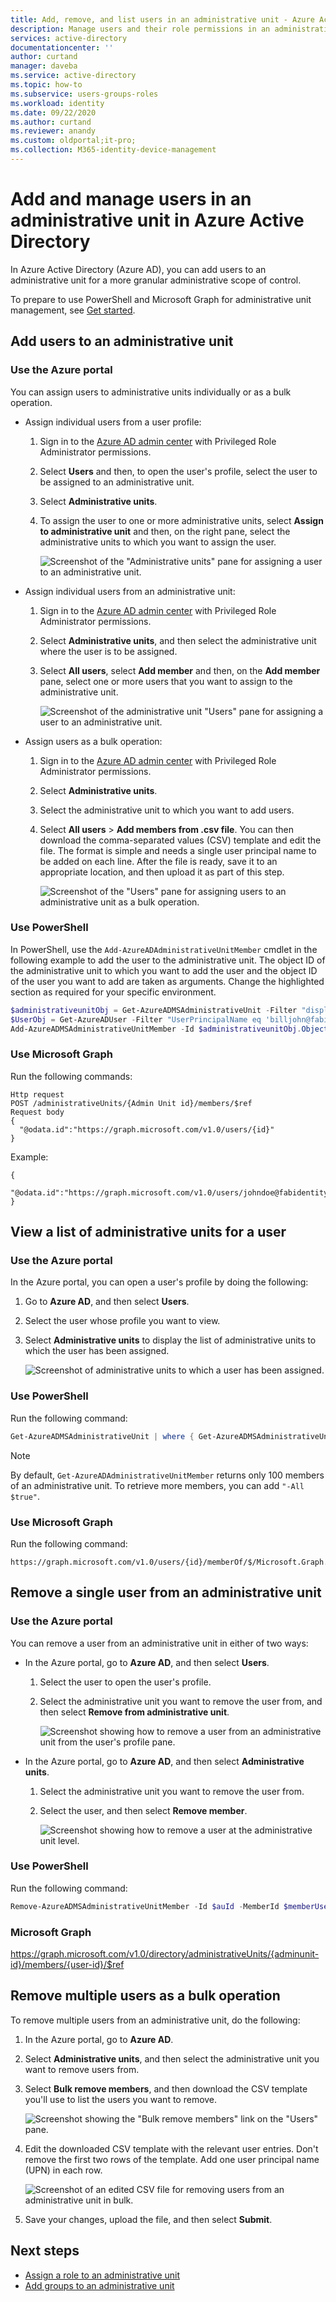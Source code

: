 ```yaml
---
title: Add, remove, and list users in an administrative unit - Azure Active Directory | Microsoft Docs
description: Manage users and their role permissions in an administrative unit in Azure Active Directory
services: active-directory
documentationcenter: ''
author: curtand
manager: daveba
ms.service: active-directory
ms.topic: how-to
ms.subservice: users-groups-roles
ms.workload: identity
ms.date: 09/22/2020
ms.author: curtand
ms.reviewer: anandy
ms.custom: oldportal;it-pro;
ms.collection: M365-identity-device-management
---
```


# Add and manage users in an administrative unit in Azure Active Directory

In Azure Active Directory (Azure AD), you can add users to an administrative unit for a more granular administrative scope of control.

To prepare to use PowerShell and Microsoft Graph for administrative unit management, see [Get started](admin-units-manage.md#get-started).

## Add users to an administrative unit

### Use the Azure portal

You can assign users to administrative units individually or as a bulk operation.

- Assign individual users from a user profile:

   1. Sign in to the [Azure AD admin center](https://portal.azure.com) with Privileged Role Administrator permissions.

   1. Select **Users** and then, to open the user's profile, select the user to be assigned to an administrative unit.
   
   1. Select **Administrative units**. 
   
   1. To assign the user to one or more administrative units, select **Assign to administrative unit** and then, on the right pane, select the administrative units to which you want to assign the user.

       ![Screenshot of the "Administrative units" pane for assigning a user to an administrative unit.](./media/admin-units-add-manage-users/assign-users-individually.png)

- Assign individual users from an administrative unit:

   1. Sign in to the [Azure AD admin center](https://portal.azure.com) with Privileged Role Administrator permissions.
   1. Select **Administrative units**, and then select the administrative unit where the user is to be assigned.
   1. Select **All users**, select **Add member** and then, on the **Add member** pane, select one or more users that you want to assign to the administrative unit.

        ![Screenshot of the administrative unit "Users" pane for assigning a user to an administrative unit.](./media/admin-units-add-manage-users/assign-to-admin-unit.png)

- Assign users as a bulk operation:

   1. Sign in to the [Azure AD admin center](https://portal.azure.com) with Privileged Role Administrator permissions.

   1. Select **Administrative units**.

   1. Select the administrative unit to which you want to add users.

   1. Select **All users** > **Add members from .csv file**. You can then download the comma-separated values (CSV) template and edit the file. The format is simple and needs a single user principal name to be added on each line. After the file is ready, save it to an appropriate location, and then upload it as part of this step.

      ![Screenshot of the "Users" pane for assigning users to an administrative unit as a bulk operation.](./media/admin-units-add-manage-users/bulk-assign-to-admin-unit.png)

### Use PowerShell

In PowerShell, use the `Add-AzureADAdministrativeUnitMember` cmdlet in the following example to add the user to the administrative unit. The object ID of the administrative unit to which you want to add the user and the object ID of the user you want to add are taken as arguments. Change the highlighted section as required for your specific environment.

```powershell
$administrativeunitObj = Get-AzureADMSAdministrativeUnit -Filter "displayname eq 'Test administrative unit 2'"
$UserObj = Get-AzureADUser -Filter "UserPrincipalName eq 'billjohn@fabidentity.onmicrosoft.com'"
Add-AzureADMSAdministrativeUnitMember -Id $administrativeunitObj.ObjectId -RefObjectId $UserObj.ObjectId
```


### Use Microsoft Graph

Run the following commands:

```http
Http request
POST /administrativeUnits/{Admin Unit id}/members/$ref
Request body
{
  "@odata.id":"https://graph.microsoft.com/v1.0/users/{id}"
}
```

Example:

```http
{
  "@odata.id":"https://graph.microsoft.com/v1.0/users/johndoe@fabidentity.com"
}
```

## View a list of administrative units for a user

### Use the Azure portal

In the Azure portal, you can open a user's profile by doing the following:

1. Go to **Azure AD**, and then select **Users**.

1. Select the user whose profile you want to view.

1. Select **Administrative units** to display the list of administrative units to which the user has been assigned.

   ![Screenshot of administrative units to which a user has been assigned.](./media/admin-units-add-manage-users/list-user-admin-units.png)

### Use PowerShell

Run the following command:

```powershell
Get-AzureADMSAdministrativeUnit | where { Get-AzureADMSAdministrativeUnitMember -Id $_.ObjectId | where {$_.RefObjectId -eq $userObjId} }
```
> [!NOTE]
> By default, `Get-AzureADAdministrativeUnitMember` returns only 100 members of an administrative unit. To retrieve more members, you can add `"-All $true"`.

### Use Microsoft Graph

Run the following command:

```http
https://graph.microsoft.com/v1.0/users/{id}/memberOf/$/Microsoft.Graph.AdministrativeUnit
```

## Remove a single user from an administrative unit

### Use the Azure portal

You can remove a user from an administrative unit in either of two ways: 

* In the Azure portal, go to **Azure AD**, and then select **Users**. 
  1. Select the user to open the user's profile. 
  1. Select the administrative unit you want to remove the user from, and then select **Remove from administrative unit**.

     ![Screenshot showing how to remove a user from an administrative unit from the user's profile pane.](./media/admin-units-add-manage-users/user-remove-admin-units.png)

* In the Azure portal, go to **Azure AD**, and then select **Administrative units**.
  1. Select the administrative unit you want to remove the user from. 
  1. Select the user, and then select **Remove member**.
  
     ![Screenshot showing how to remove a user at the administrative unit level.](./media/admin-units-add-manage-users/admin-units-remove-user.png)

### Use PowerShell

Run the following command:

```powershell
Remove-AzureADMSAdministrativeUnitMember -Id $auId -MemberId $memberUserObjId
```

### Microsoft Graph

   https://graph.microsoft.com/v1.0/directory/administrativeUnits/{adminunit-id}/members/{user-id}/$ref

## Remove multiple users as a bulk operation

To remove multiple users from an administrative unit, do the following:

1. In the Azure portal, go to **Azure AD**.

1. Select **Administrative units**, and then select the administrative unit you want to remove users from. 

1. Select **Bulk remove members**, and then download the CSV template you'll use to list the users you want to remove.

   ![Screenshot showing the "Bulk remove members" link on the "Users" pane.](./media/admin-units-add-manage-users/bulk-user-remove.png)

1. Edit the downloaded CSV template with the relevant user entries. Don't remove the first two rows of the template. Add one user principal name (UPN) in each row.

   ![Screenshot of an edited CSV file for removing users from an administrative unit in bulk.](./media/admin-units-add-manage-users/bulk-user-entries.png)

1. Save your changes, upload the file, and then select **Submit**.

## Next steps

- [Assign a role to an administrative unit](admin-units-assign-roles.md)
- [Add groups to an administrative unit](admin-units-add-manage-groups.md)
